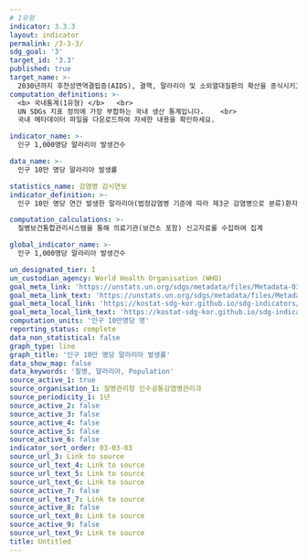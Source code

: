 ```yaml
---
# 1유형 
indicator: 3.3.3
layout: indicator
permalink: /3-3-3/
sdg_goal: '3'
target_id: '3.3'
published: true
target_name: >-
  2030년까지 후천성면역결핍증(AIDS), 결핵, 말라리아 및 소외열대질환의 확산을 종식시키고 간염, 수인성 질병 및 기타 전염성 질병 방지
computation_definitions: >-
  <b> 국내통계(1유형) </b>   <br>
  UN SDGs 지표 정의에 가장 부합하는 국내 생산 통계입니다.    <br>
  국내 메타데이터 파일을 다운로드하여 자세한 내용을 확인하세요.

indicator_name: >-
  인구 1,000명당 말라리아 발생건수

data_name: >-
  인구 10만 명당 말라리아 발생률

statistics_name: 감염병 감시연보
indicator_definition: >-
  인구 10만 명당 연간 발생한 말라리아(법정감염병 기준에 따라 제3군 감염병으로 분류)환자의 수

computation_calculations: >-
  질병보건통합관리시스템을 통해 의료기관(보건소 포함) 신고자료를 수집하여 집계

global_indicator_name: >-
  인구 1,000명당 말라리아 발생건수

un_designated_tier: I
un_custodian_agency: World Health Organisation (WHO)
goal_meta_link: 'https://unstats.un.org/sdgs/metadata/files/Metadata-03-03-03.pdf'
goal_meta_link_text: 'https://unstats.un.org/sdgs/metadata/files/Metadata-03-03-03.pdf'
goal_meta_local_link: 'https://kostat-sdg-kor.github.io/sdg-indicators/public/data/Metadata-03-03-03_KOR.pdf'
goal_meta_local_link_text: 'https://kostat-sdg-kor.github.io/sdg-indicators/public/data/Metadata-03-03-03_KOR.pdf'
computation_units: '인구 10만명당 명'
reporting_status: complete
data_non_statistical: false
graph_type: line
graph_title: '인구 10만 명당 말라리아 발생률'
data_show_map: false
data_keywords: '질병, 말라리아, Population'
source_active_1: true
source_organisation_1: 질병관리청 인수공통감염병관리과
source_periodicity_1: 1년
source_active_2: false
source_active_3: false
source_active_4: false
source_active_5: false
source_active_6: false
indicator_sort_order: 03-03-03
source_url_3: Link to source
source_url_text_4: Link to source
source_url_text_5: Link to source
source_url_text_6: Link to source
source_active_7: false
source_url_text_7: Link to source
source_active_8: false
source_url_text_8: Link to source
source_active_9: false
source_url_text_9: Link to source
title: Untitled
---
```

